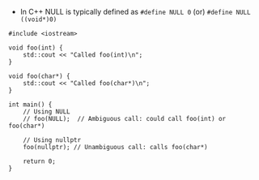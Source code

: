 - In C++ NULL is typically defined as  ```#define NULL 0``` (or) ```#define NULL ((void*)0)```

```
#include <iostream>

void foo(int) {
    std::cout << "Called foo(int)\n";
}

void foo(char*) {
    std::cout << "Called foo(char*)\n";
}

int main() {
    // Using NULL
    // foo(NULL);  // Ambiguous call: could call foo(int) or foo(char*)

    // Using nullptr
    foo(nullptr); // Unambiguous call: calls foo(char*)

    return 0;
}
```
